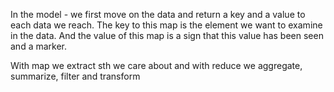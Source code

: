
In the model - we first move on the data and return a key and a value to each data we reach.
The key to this map is the element we want to examine in the data.
And the value of this map is a sign that this value has been seen and a marker.

With map we extract sth we care about and with reduce we aggregate, summarize, filter and transform 
